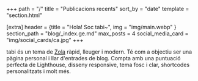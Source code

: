 +++
path = "/"
title = "Publicacions recents"
sort_by = "date"
template = "section.html"

[extra]
header = {title = "Hola! Soc tabi~", img = "img/main.webp" }
section_path = "blog/_index.ge.md"
max_posts = 4
social_media_card = "img/social_cards/ca.jpg"
+++

tabi és un tema de [Zola](https://getzola.org) ràpid, lleuger i modern. Té com a objectiu ser una pàgina personal i llar d'entrades de blog. Compta amb una puntuació perfecta de Lighthouse, disseny responsive, tema fosc i clar, shortcodes personalitzats i molt més.
